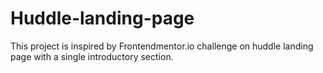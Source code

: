 # Huddle-landing-page
This project is inspired by Frontendmentor.io challenge on huddle landing page with a single introductory section.

